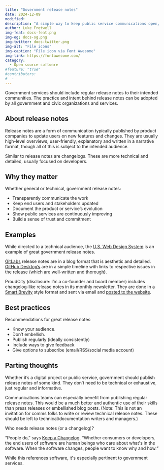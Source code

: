 ```yaml
---
title: "Government release notes"
date: 2024-12-09
modified: 
description: "A simple way to keep public service communications open, authentic and regular."
author: Luke Fretwell
img-feat: docs-feat.png
img-og: docs-og.png
img-twitter: docs-twitter.png
img-alt: "File icons"
img-caption: "File icon via Font Awesome"
img-link: https://fontawesome.com/
category:
  - Open source software
#feature: "true"
#contributors:
#  - 
---
```


Government services should include regular release notes to their intended communities. The practice and intent behind release notes can be adopted by all government and civic organizations and services.

## About release notes

Release notes are a form of communication typically published by product companies to update users on new features and changes. They are usually high-level overviews, user-friendly, explanatory and written in a narrative format, though all of this is subject to the intended audience.

Similar to release notes are changelogs. These are more technical and detailed, usually focused on developers.

## Why they matter

Whether general or technical, government release notes:

* Transparently communicate the work
* Keep end users and stakeholders updated
* Document the product or service’s evolution
* Show public services are continuously improving
* Build a sense of trust and commitment

## Examples

While directed to a technical audience, the [U.S. Web Design System](https://github.com/uswds/uswds/releases) is an example of great government release notes.

[GitLabs](https://about.gitlab.com/releases/categories/releases/) release notes are in a blog format that is aesthetic and detailed. [GitHub Desktop’s](https://desktop.github.com/release-notes/) are in a simple timeline with links to respective issues in the release (which are well-written and thorough).

ProudCity (disclosure: I’m a co-founder and board member) includes changelog-like release notes in its monthly newsletter. They are done in a [Smart Brevity](https://bookshop.org/a/83650/9781523516971) style format and sent via email and [posted to the website](https://proudcity.com/category/fyi).

## Best practices

Recommendations for great release notes:

* Know your audience.
* Don’t embellish.
* Publish regularly (ideally consistently)
* Include ways to give feedback
* Give options to subscribe (email/RSS/social media account)

## Parting thoughts

Whether it’s a digital project or public service, government should publish release notes of some kind. They don’t need to be technical or exhaustive, just regular and informative.

Communications teams can especially benefit from publishing regular release notes. This would be a much better and authentic use of their skills than press releases or embellished blog posts. (Note: This is not an invitation for comms folks to write or review technical release notes. These should be left to technical/documentation writers and managers.)

Who needs release notes (or a changelog)?

“People do,” says [Keep a Changelog](https://keepachangelog.com). “Whether consumers or developers, the end users of software are human beings who care about what's in the software. When the software changes, people want to know why and how.“

While this references software, it's especially pertinent to government services.